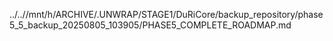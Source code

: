 ../..//mnt/h/ARCHIVE/.UNWRAP/STAGE1/DuRiCore/backup_repository/phase5_5_backup_20250805_103905/PHASE5_COMPLETE_ROADMAP.md